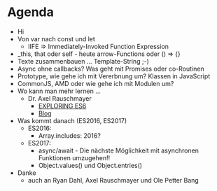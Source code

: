 Agenda
======

- Hi
- Von var nach const und let
  - IIFE => Immediately-Invoked Function Expression
- _this, that oder self - heute arrow-Functions oder () => {}
- Texte zusammenbauen ... Template-String ;-)
- Async ohne callbacks? Was geht mit Promises oder co-Routinen
- Prototype, wie gehe ich mit Vererbnung um? Klassen in JavaScript
- CommonJS, AMD oder wie gehe ich mit Modulen um?
- Wo kann man mehr lernen ...
  - Dr. Axel Rauschmayer
    - [EXPLORING ES6](http://exploringjs.com)
    - [Blog](http://www.2ality.com)
- Was kommt danach (ES2016, ES2017)
  - ES2016:
    - Array.includes: 2016?
  - ES2017:
    - async/await - Die nächste Möglichkeit mit asynchronen Funktionen umzugehen!!
    - Object.values() und Object.entries()
- Danke
  - auch an Ryan Dahl, Axel Rauschmayer und Ole Petter Bang
